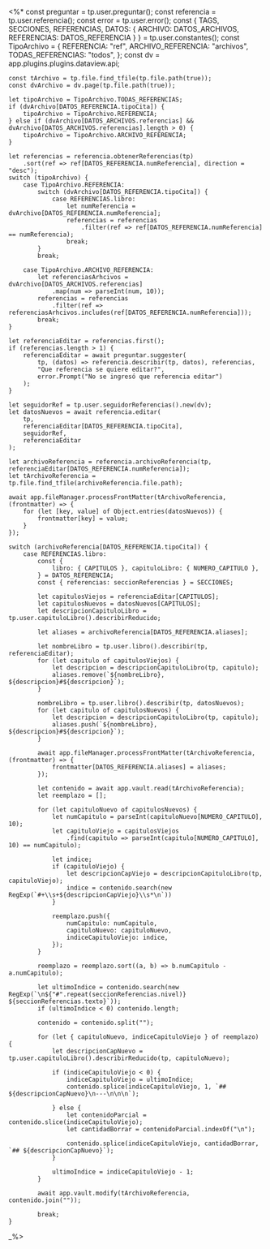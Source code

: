 <%*
    const preguntar = tp.user.preguntar(); 
    const referencia = tp.user.referencia();
    const error = tp.user.error();
    const { TAGS, SECCIONES, REFERENCIAS, DATOS: { 
        ARCHIVO: DATOS_ARCHIVOS, REFERENCIAS: DATOS_REFERENCIA 
    } } = tp.user.constantes();
    const TipoArchivo = {
        REFERENCIA: "ref",
        ARCHIVO_REFERENCIA: "archivos",
        TODAS_REFERENCIAS: "todos",
    };
    const dv = app.plugins.plugins.dataview.api;

    const tArchivo = tp.file.find_tfile(tp.file.path(true));
    const dvArchivo = dv.page(tp.file.path(true));

    let tipoArchivo = TipoArchivo.TODAS_REFERENCIAS;
    if (dvArchivo[DATOS_REFERENCIA.tipoCita]) {
        tipoArchivo = TipoArchivo.REFERENCIA;
    } else if (dvArchivo[DATOS_ARCHIVOS.referencias] && dvArchivo[DATOS_ARCHIVOS.referencias].length > 0) {
        tipoArchivo = TipoArchivo.ARCHIVO_REFERENCIA;
    }

    let referencias = referencia.obtenerReferencias(tp)
        .sort(ref => ref[DATOS_REFERENCIA.numReferencia], direction = "desc");
    switch (tipoArchivo) {
        case TipoArchivo.REFERENCIA:
            switch (dvArchivo[DATOS_REFERENCIA.tipoCita]) {
                case REFERENCIAS.libro:
                    let numReferencia = dvArchivo[DATOS_REFERENCIA.numReferencia];
                    referencias = referencias
                        .filter(ref => ref[DATOS_REFERENCIA.numReferencia] == numReferencia);
                    break;
            }
            break;

        case TipoArchivo.ARCHIVO_REFERENCIA:
            let referenciasArhcivos = dvArchivo[DATOS_ARCHIVOS.referencias]
                .map(num => parseInt(num, 10));
            referencias = referencias
                .filter(ref => referenciasArhcivos.includes(ref[DATOS_REFERENCIA.numReferencia]));
            break;
    }

    let referenciaEditar = referencias.first();
    if (referencias.length > 1) {
        referenciaEditar = await preguntar.suggester(
            tp, (datos) => referencia.describir(tp, datos), referencias,
            "Que referencia se quiere editar?",
            error.Prompt("No se ingresó que referencia editar")
        );
    }

    let seguidorRef = tp.user.seguidorReferencias().new(dv);
    let datosNuevos = await referencia.editar(
        tp,
        referenciaEditar[DATOS_REFERENCIA.tipoCita], 
        seguidorRef, 
        referenciaEditar
    );

    let archivoReferencia = referencia.archivoReferencia(tp, referenciaEditar[DATOS_REFERENCIA.numReferencia]);
    let tArchivoReferencia = tp.file.find_tfile(archivoReferencia.file.path);

    await app.fileManager.processFrontMatter(tArchivoReferencia, (frontmatter) => {
        for (let [key, value] of Object.entries(datosNuevos)) {
            frontmatter[key] = value;
        }
    });

    switch (archivoReferencia[DATOS_REFERENCIA.tipoCita]) {
        case REFERENCIAS.libro:
            const { 
                libro: { CAPITULOS }, capituloLibro: { NUMERO_CAPITULO },
            } = DATOS_REFERENCIA;
            const { referencias: seccionReferencias } = SECCIONES;

            let capitulosViejos = referenciaEditar[CAPITULOS];
            let capitulosNuevos = datosNuevos[CAPITULOS];
            let descripcionCapituloLibro = tp.user.capituloLibro().describirReducido;

            let aliases = archivoReferencia[DATOS_REFERENCIA.aliases];

            let nombreLibro = tp.user.libro().describir(tp, referenciaEditar);
            for (let capitulo of capitulosViejos) {
                let descripcion = descripcionCapituloLibro(tp, capitulo);
                aliases.remove(`${nombreLibro}, ${descripcion}#${descripcion}`);
            }

            nombreLibro = tp.user.libro().describir(tp, datosNuevos);
            for (let capitulo of capitulosNuevos) {
                let descripcion = descripcionCapituloLibro(tp, capitulo);
                aliases.push(`${nombreLibro}, ${descripcion}#${descripcion}`);
            }

            await app.fileManager.processFrontMatter(tArchivoReferencia, (frontmatter) => {
                frontmatter[DATOS_REFERENCIA.aliases] = aliases;
            });

            let contenido = await app.vault.read(tArchivoReferencia);
            let reemplazo = [];

            for (let capituloNuevo of capitulosNuevos) {
                let numCapitulo = parseInt(capituloNuevo[NUMERO_CAPITULO], 10);
                let capituloViejo = capitulosViejos
                    .find(capitulo => parseInt(capitulo[NUMERO_CAPITULO], 10) == numCapitulo);

                let indice;
                if (capituloViejo) {
                    let descripcionCapViejo = descripcionCapituloLibro(tp, capituloViejo);
                    indice = contenido.search(new RegExp(`#+\\s+${descripcionCapViejo}\\s*\n`))
                }

                reemplazo.push({
                    numCapitulo: numCapitulo,
                    capituloNuevo: capituloNuevo,
                    indiceCapituloViejo: indice,
                });
            }

            reemplazo = reemplazo.sort((a, b) => b.numCapitulo - a.numCapitulo);

            let ultimoIndice = contenido.search(new RegExp(`\n${"#".repeat(seccionReferencias.nivel)} ${seccionReferencias.texto}`));
            if (ultimoIndice < 0) contenido.length;

            contenido = contenido.split("");

            for (let { capituloNuevo, indiceCapituloViejo } of reemplazo) {
                let descripcionCapNuevo = tp.user.capituloLibro().describirReducido(tp, capituloNuevo);

                if (indiceCapituloViejo < 0) { 
                    indiceCapituloViejo = ultimoIndice;
                    contenido.splice(indiceCapituloViejo, 1, `## ${descripcionCapNuevo}\n---\n\n\n`);

                } else {
                    let contenidoParcial = contenido.slice(indiceCapituloViejo);
                    let cantidadBorrar = contenidoParcial.indexOf("\n");

                    contenido.splice(indiceCapituloViejo, cantidadBorrar, `## ${descripcionCapNuevo}`);
                }

                ultimoIndice = indiceCapituloViejo - 1;
            }

            await app.vault.modify(tArchivoReferencia, contenido.join(""));

            break;
    }
_%>